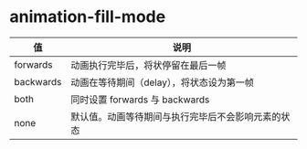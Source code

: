 # animation-fill-mode

| 值 | 说明 |
|--- | --- |
| forwards | 动画执行完毕后，将状停留在最后一帧 |
| backwards | 动画在等待期间（delay），将状态设为第一帧 |
| both | 同时设置 forwards 与 backwards |
| none | 默认值。动画等待期间与执行完毕后不会影响元素的状态 |